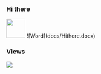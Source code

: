 ### Hi there

<img src="https://raw.githubusercontent.com/FortAwesome/Font-Awesome/6.x/svgs/brands/windows.svg" width="50" height="50">
![Word](docs/Hithere.docx)

### Views
![](https://komarev.com/ghpvc/?username=jonathanchapmanmoore)
